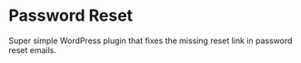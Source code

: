 # Password Reset

Super simple WordPress plugin that fixes the missing reset link in password reset emails.
